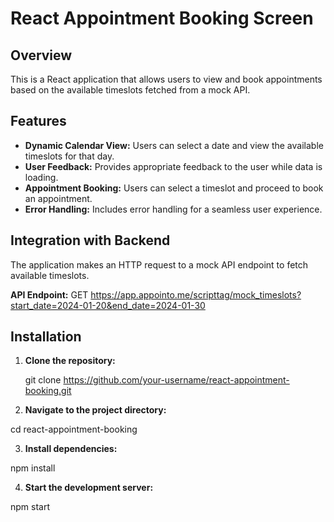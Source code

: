 # React Appointment Booking Screen

## Overview

This is a React application that allows users to view and book appointments based on the available timeslots fetched from a mock API.

## Features

- **Dynamic Calendar View:** Users can select a date and view the available timeslots for that day.
- **User Feedback:** Provides appropriate feedback to the user while data is loading.
- **Appointment Booking:** Users can select a timeslot and proceed to book an appointment.
- **Error Handling:** Includes error handling for a seamless user experience.

## Integration with Backend

The application makes an HTTP request to a mock API endpoint to fetch available timeslots.

**API Endpoint:**
GET https://app.appointo.me/scripttag/mock_timeslots?start_date=2024-01-20&end_date=2024-01-30








## Installation

1. **Clone the repository:**

   git clone https://github.com/your-username/react-appointment-booking.git

   
2. **Navigate to the project directory:**

cd react-appointment-booking


3. **Install dependencies:**

npm install



4. **Start the development server:**

npm start
